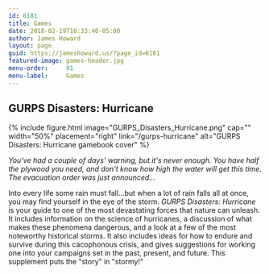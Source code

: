 ```yaml
---
id: 6181
title: Games
date: 2018-02-19T16:33:40-05:00
author: James Howard
layout: page
guid: https://jameshoward.us/?page_id=6181
featured-image: games-header.jpg
menu-order:     91
menu-label:     Games
---
```

## GURPS Disasters: Hurricane

{% include figure.html image="GURPS_Disasters_Hurricane.png" cap="" width="50%" placement="right" link="/gurps-hurricane"
   alt="GURPS Disasters: Hurricane gamebook cover" %}

_You've had a couple of days' warning, but it's never enough. You
have half the plywood you need, and don't know how high the water
will get this time. The evacuation order was just announced…_

Into every life some rain must fall…but when a lot of rain falls
all at once, you may find yourself in the eye of the storm. _GURPS
Disasters: Hurricane_ is your guide to one of the most devastating
forces that nature can unleash. It includes information on the
science of hurricanes, a discussion of what makes these phenomena
dangerous, and a look at a few of the most noteworthy historical
storms. It also includes ideas for how to endure and survive during
this cacophonous crisis, and gives suggestions for working one into
your campaigns set in the past, present, and future. This supplement
puts the "story" in "stormy!"
